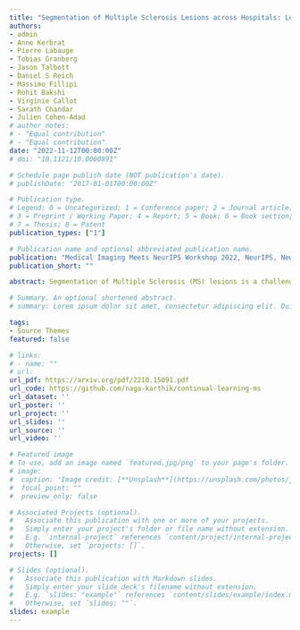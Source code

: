 ```yaml
---
title: "Segmentation of Multiple Sclerosis Lesions across Hospitals: Learn Continually or Train from Scratch?"
authors:
- admin
- Anne Kerbrat
- Pierre Labauge
- Tobias Granberg
- Jason Talbott
- Daniel S Reich
- Massimo Fillipi
- Rohit Bakshi
- Virginie Callot
- Sarath Chandar
- Julien Cohen-Adad
# author_notes:
# - "Equal contribution"
# - "Equal contribution"
date: "2022-11-12T00:00:00Z"
# doi: "10.1121/10.0000891"

# Schedule page publish date (NOT publication's date).
# publishDate: "2017-01-01T00:00:00Z"

# Publication type.
# Legend: 0 = Uncategorized; 1 = Conference paper; 2 = Journal article;
# 3 = Preprint / Working Paper; 4 = Report; 5 = Book; 6 = Book section;
# 7 = Thesis; 8 = Patent
publication_types: ["1"]

# Publication name and optional abbreviated publication name.
publication: "Medical Imaging Meets NeurIPS Workshop 2022, NeurIPS, New Orleans, LA, USA"
publication_short: ""

abstract: Segmentation of Multiple Sclerosis (MS) lesions is a challenging problem. Several deep-learning-based methods have been proposed in recent years. However, most methods tend to be static, that is, a single model trained on a large, specialized dataset, which does not generalize well. Instead, the model should learn across datasets arriving sequentially from different hospitals by building upon the characteristics of lesions in a continual manner. In this regard, we explore experience replay, a well-known continual learning method, in the context of MS lesion segmentation across multi-contrast data from 8 different hospitals. Our experiments show that replay is able to achieve positive backward transfer and reduce catastrophic forgetting compared to sequential fine-tuning. Furthermore, replay outperforms the multi-domain training, thereby emerging as a promising solution for the segmentation of MS lesions. The code is open-source and available at [this link](https://github.com/naga-karthik/continual-learning-ms).

# Summary. An optional shortened abstract.
# summary: Lorem ipsum dolor sit amet, consectetur adipiscing elit. Duis posuere tellus ac convallis placerat. Proin tincidunt magna sed ex sollicitudin condimentum.

tags:
- Source Themes
featured: false

# links:
# - name: ""
# url: 
url_pdf: https://arxiv.org/pdf/2210.15091.pdf
url_code: https://github.com/naga-karthik/continual-learning-ms
url_dataset: ''
url_poster: ''
url_project: ''
url_slides: ''
url_source: ''
url_video: ''

# Featured image
# To use, add an image named `featured.jpg/png` to your page's folder. 
# image:
#  caption: 'Image credit: [**Unsplash**](https://unsplash.com/photos/jdD8gXaTZsc)'
#  focal_point: ""
#  preview_only: false

# Associated Projects (optional).
#   Associate this publication with one or more of your projects.
#   Simply enter your project's folder or file name without extension.
#   E.g. `internal-project` references `content/project/internal-project/index.md`.
#   Otherwise, set `projects: []`.
projects: []

# Slides (optional).
#   Associate this publication with Markdown slides.
#   Simply enter your slide deck's filename without extension.
#   E.g. `slides: "example"` references `content/slides/example/index.md`.
#   Otherwise, set `slides: ""`.
slides: example
---
```


